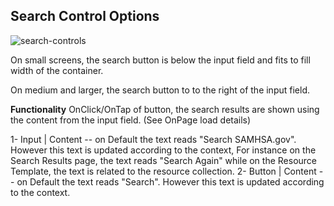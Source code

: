 ## Search Control Options

![search-controls](../assets/img/search/search-widget.png)

On small screens, the search button is below the input field and fits to fill width of the container.

On medium and larger, the search button to to the right of the input field.

**Functionality**
OnClick/OnTap of button, the search results are shown using the content from the input field. (See OnPage load details)

1- Input | Content -- on Default the text reads "Search SAMHSA.gov". However this text is updated according to the context, For instance on the Search Results page, the text reads "Search Again" while on the Resource Template, the text is related to the resource collection.
2- Button | Content -- on Default the text reads "Search". However this text is updated according to the context.
